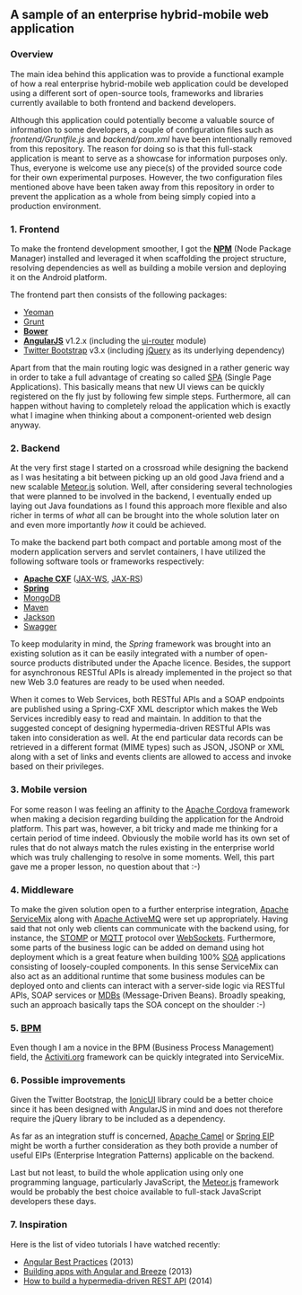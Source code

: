 ## A sample of an enterprise hybrid-mobile web application

### Overview
The main idea behind this application was to provide a functional example of how a real enterprise hybrid-mobile web application could be developed using a different sort of open-source tools, frameworks and libraries currently available to both frontend and backend developers.

Although this application could potentially become a valuable source of information to some developers, a couple of configuration files such as *frontend/Gruntfile.js* and *backend/pom.xml* have been intentionally removed from this repository. The reason for doing so is that this full-stack application is meant to serve as a showcase for information purposes only. Thus, everyone is welcome use any piece(s) of the provided source code for their own experimental purposes. However, the two configuration files mentioned above have been taken away from this repository in order to prevent the application as a whole from being simply copied into a production environment.

### 1. Frontend
To make the frontend development smoother, I got the [**NPM**](http://www.npmjs.org) (Node Package Manager) installed and leveraged it when scaffolding the project structure, resolving dependencies as well as building a mobile version and deploying it on the Android platform.

The frontend part then consists of the following packages:

* [Yeoman](http://yeoman.io)
* [Grunt](http://gruntjs.com)
* [**Bower**](http://bower.io)
* [**AngularJS**](http://angularjs.org) v1.2.x (including the [ui-router](https://github.com/angular-ui/ui-router) module)
* [Twitter Bootstrap](http://getbootstrap.com) v3.x (including [jQuery](http://jquery.com) as its underlying dependency)

Apart from that the main routing logic was designed in a rather generic way in order to take a full advantage of creating so called [SPA](http://en.wikipedia.org/wiki/Single-page_application) (Single Page Applications). This basically means that new UI views can be quickly registered on the fly just by following few simple steps. Furthermore, all can happen without having to completely reload the application which is exactly what I imagine when thinking about a component-oriented web design anyway.

### 2. Backend
At the very first stage I started on a crossroad while designing the backend as I was hesitating a bit between picking up an old good Java friend and a new scalable [Meteor.js](https://meteor.com) solution. Well, after considering several technologies that were planned to be involved in the backend, I eventually ended up laying out Java foundations as I found this approach more flexible and also richer in terms of _what_ all can be brought into the whole solution later on and even more importantly _how_ it could be achieved.

To make the backend part both compact and portable among most of the modern application servers and servlet containers, I have utilized the following software tools or frameworks respectively:

* [**Apache CXF**](http://cxf.apache.org) ([JAX-WS](http://cxf.apache.org/docs/jax-ws-configuration.html), [JAX-RS](http://cxf.apache.org/docs/jax-rs.html))
* [**Spring**](http://spring.io)
* [MongoDB](http://www.mongodb.org)
* [Maven](http://maven.apache.org)
* [Jackson](http://jackson.codehouse.org)
* [Swagger](http://swagger.wordnik.com)

To keep modularity in mind, the *Spring* framework was brought into an existing solution as it can be easily integrated with a number of open-source products distributed under the Apache licence. Besides, the support for asynchronous RESTful APIs is already implemented in the project so that new Web 3.0 features are ready to be used when needed.

When it comes to Web Services, both RESTful APIs and a SOAP endpoints are published using a Spring-CXF XML descriptor which makes the Web Services incredibly easy to read and maintain. In addition to that the suggested concept of designing hypermedia-driven RESTful APIs was taken into consideration as well. At the end particular data records can be retrieved in a different format (MIME types) such as JSON, JSONP or XML along with a set of links and events clients are allowed to access and invoke based on their privileges.

### 3. Mobile version
For some reason I was feeling an affinity to the [Apache Cordova](http://cordova.apache.org) framework when making a decision regarding building the application for the Android platform. This part was, however, a bit tricky and made me thinking for a certain period of time indeed. Obviously the mobile world has its own set of rules that do not always match the rules existing in the enterprise world which was truly challenging to resolve in some moments. Well, this part gave me a proper lesson, no question about that :-)

### 4. Middleware
To make the given solution open to a further enterprise integration, [Apache ServiceMix](http://servicemix.apache.org) along with [Apache ActiveMQ](http://activemq.apache.org) were set up appropriately. Having said that not only web clients can communicate with the backend using, for instance, the [STOMP](http://stomp.github.io) or [MQTT](http://mqtt.org) protocol over [WebSockets](http://www.websockets.org). Furthermore, some parts of the business logic can be added on demand using hot deployment which is a great feature when building 100% [SOA]((http://en.wikipedia.org/wiki/Service-oriented_architecture)) applications consisting of loosely-coupled components. In this sense ServiceMix can also act as an additional runtime that some business modules can be deployed onto and clients can interact with a server-side logic via RESTful APIs, SOAP services or [MDBs](http://docs.oracle.com/javaee/7/tutorial/doc/ejb-intro003.htm) (Message-Driven Beans). Broadly speaking, such an approach basically taps the SOA concept on the shoulder :-)

### 5. [BPM](http://en.wikipedia.org/wiki/Business_process_management)
Even though I am a novice in the BPM (Business Process Management) field, the [Activiti.org](http://activiti.org) framework can be quickly integrated into ServiceMix.

### 6. Possible improvements
Given the Twitter Bootstrap, the [IonicUI](http://ionicframework.com) library could be a better choice since it has been designed with AngularJS in mind and does not therefore require the jQuery library to be included as a dependency.

As far as an integration stuff is concerned, [Apache Camel](http://camel.apache.org) or [Spring EIP](http://projects.spring.io/spring-integration/) might be worth a further consideration as they both provide a number of useful EIPs (Enterprise Integration Patterns) applicable on the backend.

Last but not least, to build the whole application using only one programming language, particularly JavaScript, the [Meteor.js](https://meteor.com) framework would be probably the best choice available to full-stack JavaScript developers these days.

### 7. Inspiration

Here is the list of video tutorials I have watched recently:

* [Angular Best Practices](http://avaxhome.cc/ebooks/eLearning/Pluralsight_Angular_Best_Practices.html) (2013)
* [Building apps with Angular and Breeze](http://avaxhome.cc/ebooks/programming_development/html_css_js_javascript/PluralsightBuildingAppswithAngularandBreeze2013.html) (2013)
* [How to build a hypermedia-driven REST API](http://avaxhome.cc/ebooks/eLearning/Tutsplus_How_to_Build_a_Hypermedia_Driven_REST_API.html) (2014)

